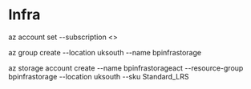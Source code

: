 # Infra

az account set --subscription <<SubscriptionId>>

az group create --location uksouth --name bpinfrastorage

az storage account create --name bpinfrastorageact --resource-group bpinfrastorage --location uksouth --sku Standard_LRS


